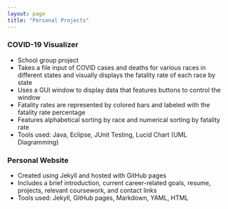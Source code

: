 ```yaml
---
layout: page
title: "Personal Projects"
---
```


<h3>COVID-19 Visualizer</h3>  
<ul>
  <li> School group project</li>
  <li>Takes a file input of COVID cases and deaths for various races in different states and visually displays the 
fatality rate of each race by state</li>
  <li>Uses a GUI window to display data that features buttons to control the window</li>
  <li>Fatality rates are represented by colored bars and labeled with the fatality rate percentage</li>
  <li>Features alphabetical sorting by race and numerical sorting by fatality rate</li>
  <li>Tools used: Java, Eclipse, JUnit Testing, Lucid Chart (UML Diagramming)</li>
</ul>

<h3>Personal Website</h3> 
<ul>
  <li>Created using Jekyll and hosted with GitHub pages</li>
  <li>Includes a brief introduction, current career-related goals, resume, projects, relevant coursework, and 
contact links</li>
  <li>Tools used: Jekyll, GitHub pages, Markdown, YAML, HTML</li>
</ul>


